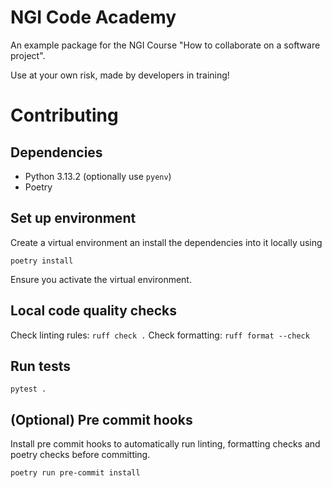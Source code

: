 # NGI Code Academy

An example package for the NGI Course "How to collaborate on a software project".

Use at your own risk, made by developers in training!



# Contributing

 

## Dependencies

- Python 3.13.2 (optionally use `pyenv`)
- Poetry

## Set up environment

Create a virtual environment an install the dependencies into it locally using 

```poetry install```

Ensure you activate the virtual environment.


## Local code quality checks

Check linting rules: `ruff check .` 
Check formatting: `ruff format --check` 


## Run tests

```
pytest .
```

## (Optional) Pre commit hooks

Install pre commit hooks to automatically run linting, formatting checks and poetry checks before committing.

```
poetry run pre-commit install
```